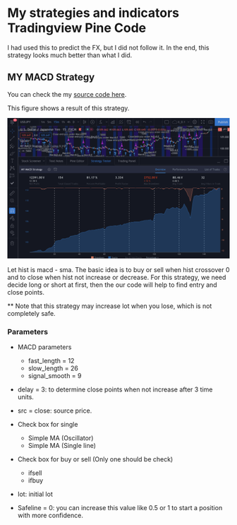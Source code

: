 # My strategies and indicators Tradingview Pine Code
<!-- My strategies and indicators. -->

I had used this to predict the FX, but I did not follow it.
In the end, this strategy looks much better than what I did. 

## MY MACD Strategy

You can check the my [source code here](MY_MACD_Strategy.pine).

This figure shows a result of this strategy.

![macd](figs/macdPerformance.png)

Let hist is macd - sma.
The basic idea is to buy or sell when hist crossover 0 and to close when hist not increase or decrease.
For this strategy, we need decide long or short at first, then the our code will help to find entry and close points.

** Note that this strategy may increase lot when you lose, which is not completely safe.

### Parameters

- MACD parameters
    - fast_length = 12
    - slow_length = 26
    - signal_smooth = 9
- delay = 3: to determine close points when not increase after 3 time units.
- src = close: source price.

- Check box for single
    - Simple MA (Oscillator)
    - Simple MA (Single line)
- Check box for buy or sell (Only one should be check)
    - ifsell
    - ifbuy

- lot: initial lot
- Safeline = 0: you can increase this value like 0.5 or 1 to start a position with more confidence.
